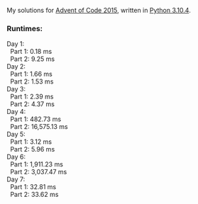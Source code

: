 My solutions for [Advent of Code 2015](https://adventofcode.com/2015), written in [Python 3.10.4](https://www.python.org/).

### Runtimes:  
Day 1:  
&nbsp;&nbsp;Part 1: 0.18 ms  
&nbsp;&nbsp;Part 2: 9.25 ms  
Day 2:  
&nbsp;&nbsp;Part 1: 1.66 ms  
&nbsp;&nbsp;Part 2: 1.53 ms  
Day 3:  
&nbsp;&nbsp;Part 1: 2.39 ms  
&nbsp;&nbsp;Part 2: 4.37 ms  
Day 4:  
&nbsp;&nbsp;Part 1: 482.73 ms  
&nbsp;&nbsp;Part 2: 16,575.13 ms  
Day 5:  
&nbsp;&nbsp;Part 1: 3.12 ms  
&nbsp;&nbsp;Part 2: 5.96 ms  
Day 6:  
&nbsp;&nbsp;Part 1: 1,911.23 ms  
&nbsp;&nbsp;Part 2: 3,037.47 ms  
Day 7:  
&nbsp;&nbsp;Part 1: 32.81 ms  
&nbsp;&nbsp;Part 2: 33.62 ms  
